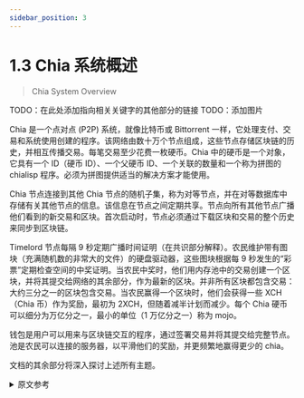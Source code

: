 ```yaml
---
sidebar_position: 3
---
```


# 1.3 Chia 系统概述

> Chia System Overview

TODO：在此处添加指向相关关键字的其他部分的链接 TODO：添加图片

Chia 是一个点对点 (P2P) 系统，就像比特币或 Bittorrent 一样，它处理支付、交易和系统使用创建的程序。该网络由数十万个节点组成，这些节点存储区块链的历史，并相互传播交易。每笔交易至少花费一枚硬币。Chia 中的硬币是一个对象，它具有一个 ID（硬币 ID）、一个父硬币 ID、一个关联的数量和一个称为拼图的 chialisp 程序。必须为拼图提供适当的解决方案才能使用。

Chia 节点连接到其他 Chia 节点的随机子集，称为对等节点，并在对等数据库中存储有关其他节点的信息。该信息在节点之间定期共享。节点向所有其他节点广播他们看到的新交易和区块。首次启动时，节点必须通过下载区块和交易的整个历史来同步到区块链。

Timelord 节点每隔 9 秒定期广播时间证明（在共识部分解释）。农民维护带有图块（充满随机数的非常大的文件）的硬盘驱动器，这些图块根据每 9 秒发生的“彩票”定期检查空间的中奖证明。当农民中奖时，他们用内存池中的交易创建一个区块，并将其提交给网络的其余部分，作为最新的区块。并非所有区块都包含交易：大约三分之一的区块包含交易。当农民赢得一个区块时，他们会获得一些 XCH（Chia 币）作为奖励，最初为 2XCH，但随着减半计划而减少。每个 Chia 硬币可以细分为万亿分之一，最小的单位（1 万亿分之一）称为 mojo。

钱包是用户可以用来与区块链交互的程序，通过签署交易并将其提交给完整节点。池是农民可以连接的服务器，以平滑他们的奖励，并更频繁地赢得更少的 chia。

文档的其余部分将深入探讨上述所有主题。


<details>
<summary>原文参考</summary>


TODO: add links here to other sections for relevant keywords
TODO: add image

Chia is a peer to peer (P2P) system just like Bitcoin or Bittorrent, which processes payments, transactions, and
programs created by the use's of the system. The network is composed of hundreds of thousands of nodes, which
store the history of the blockchain, and propagate transactions to each other. Each transaction spends at least one coin.
A coin in Chia is an object which has an ID (coin ID), a parent coin ID, an associated amount, and a chialisp program called a puzzle.
The puzzle must be provided with an appropriate solution in order to be spent.

Chia nodes connect to a random subset of other Chia nodes, called peers, and store information about other nodes in the
peer DB. This information is shared periodically between nodes. Nodes broadcast new transactions and blocks that they 
see to all other nodes. When first starting up, nodes have to synchronize to the blockchain, by downloading the entire
history of blocks and transactions.

Timelord nodes periodically broadcast proofs of time (explained in the consensus section) around ever 9 seconds.
Farmers maintain hard drives with plots (very large files full of random numbers) which periodically check for winning
proofs of space, based on the "lottery" that happens every 9 seconds. 
When a farmer wins the lottery, they create a block with the transactions in the memory pool, and 
submit it to the rest of the network for inclusion as the latest block. Not all blocks contain transactions: around 1 in 3 do.
When a farmer wins a block, they obtain some XCH (Chia coin) as reward, initially 2XCH, but decreases with the halving schedule.
Each Chia coin can be subdivided into trillionths, the smallest unit (1 trillionth) is called a mojo.

Wallets are programs that users can use to interact with the blockchain, by signing and submitting transactions to
full nodes. Pools are servers that farmers can connect to, to smooth out their rewards, and win less chia, more often.

The rest of the documentation will go into depth into all of the above topics.

</details>

